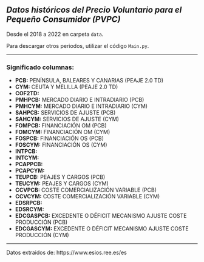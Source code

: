 ## *Datos históricos del Precio Voluntario para el Pequeño Consumidor (PVPC)*

Desde el 2018 a 2022 en carpeta ```data```.

Para descargar otros periodos, utilizar el código ```Main.py```.

<hr>

### Significado columnas:
- __PCB:__ PENÍNSULA, BALEARES Y CANARIAS (PEAJE 2.0 TD)
- __CYM:__ CEUTA Y MELILLA (PEAJE 2.0 TD)
- __COF2TD:__ 
- __PMHPCB:__ MERCADO DIARIO E INTRADIARIO (PCB)
- __PMHCYM:__ MERCADO DIARIO E INTRADIARIO (CYM)
- __SAHPCB:__ SERVICIOS DE AJUSTE (PCB)
- __SAHCYM:__ SERVICIOS DE AJUSTE (CYM)
- __FOMPCB:__ FINANCIACIÓN OM (PCB)
- __FOMCYM:__ FINANCIACIÓN OM (CYM)
- __FOSPCB:__ FINANCIACIÓN OS (PCB)
- __FOSCYM:__ FINANCIACIÓN OS (CYM)
- __INTPCB:__ 
- __INTCYM:__ 
- __PCAPPCB:__ 
- __PCAPCYM:__ 
- __TEUPCB:__ PEAJES Y CARGOS (PCB)
- __TEUCYM:__ PEAJES Y CARGOS (CYM)
- __CCVPCB:__ COSTE COMERCIALIZACIÓN VARIABLE (PCB)
- __CCVCYM:__ COSTE COMERCIALIZACIÓN VARIABLE (CYM)
- __EDSRPCB:__ 
- __EDSRCYM:__ 
- __EDCGASPCB:__ EXCEDENTE O DÉFICIT MECANISMO AJUSTE COSTE PRODUCCIÓN (PCB)
- __EDCGASCYM:__ EXCEDENTE O DÉFICIT MECANISMO AJUSTE COSTE PRODUCCIÓN (CYM)

<hr>
Datos extraidos de: https://www.esios.ree.es/es
